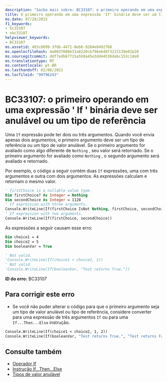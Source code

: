 ```yaml
---
description: "Saiba mais sobre: BC33107: o primeiro operando em uma expressão ' If ' binária deve ser anulável ou um tipo de referência"
title: O primeiro operando em uma expressão 'If' binária deve ser um tipo que permite valor nulo ou um de referência
ms.date: 07/20/2015
f1_keywords:
- bc33107
- vbc33107
helpviewer_keywords:
- BC33107
ms.assetid: 493c8899-3f6b-4471-8eb6-9284e8492768
ms.openlocfilehash: 4a0037680e31a8220cb796e6d8f3215139e01b20
ms.sourcegitcommit: ddf7edb67715a5b9a45e3dd44536dabc153c1de0
ms.translationtype: MT
ms.contentlocale: pt-BR
ms.lasthandoff: 02/06/2021
ms.locfileid: "99796243"
---
```

# <a name="bc33107-first-operand-in-a-binary-if-expression-must-be-nullable-or-a-reference-type"></a>BC33107: o primeiro operando em uma expressão ' If ' binária deve ser anulável ou um tipo de referência

Uma `If` expressão pode ter dois ou três argumentos. Quando você envia apenas dois argumentos, o primeiro argumento deve ser um tipo de referência ou um tipo de valor anulável. Se o primeiro argumento for avaliado como algo diferente de `Nothing` , seu valor será retornado. Se o primeiro argumento for avaliado como `Nothing` , o segundo argumento será avaliado e retornado.

 Por exemplo, o código a seguir contém duas `If` expressões, uma com três argumentos e outra com dois argumentos. As expressões calculam e retornam o mesmo valor.

```vb
' firstChoice is a nullable value type.
Dim firstChoice? As Integer = Nothing
Dim secondChoice As Integer = 1128
' If expression with three arguments.
Console.WriteLine(If(firstChoice IsNot Nothing, firstChoice, secondChoice))
' If expression with two arguments.
Console.WriteLine(If(firstChoice, secondChoice))
```

 As expressões a seguir causam esse erro:

```vb
Dim choice1 = 4
Dim choice2 = 5
Dim booleanVar = True

' Not valid.
'Console.WriteLine(If(choice1 < choice2, 1))
' Not valid.
'Console.WriteLine(If(booleanVar, "Test returns True."))
```

 **ID do erro:** BC33107

## <a name="to-correct-this-error"></a>Para corrigir este erro

- Se você não puder alterar o código para que o primeiro argumento seja um tipo de valor anulável ou tipo de referência, considere converter para uma expressão de três argumentos `If` ou para uma `If...Then...Else` instrução.

```vb
Console.WriteLine(If(choice1 < choice2, 1, 2))
Console.WriteLine(If(booleanVar, "Test returns True.", "Test returns False."))
```

## <a name="see-also"></a>Consulte também

- [Operador If](../operators/if-operator.md)
- [Instrução If...Then...Else](../statements/if-then-else-statement.md)
- [Tipos de valor anulável](../../programming-guide/language-features/data-types/nullable-value-types.md)
